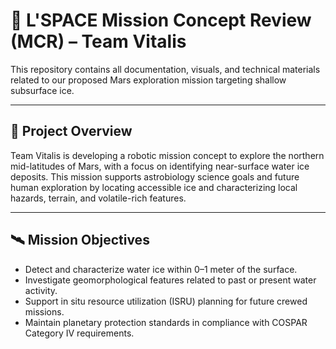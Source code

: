 # 🚀 L'SPACE Mission Concept Review (MCR) – Team Vitalis

This repository contains all documentation, visuals, and technical materials related to our proposed Mars exploration mission targeting shallow subsurface ice.

---

## 📄 Project Overview

Team Vitalis is developing a robotic mission concept to explore the northern mid-latitudes of Mars, with a focus on identifying near-surface water ice deposits. This mission supports astrobiology science goals and future human exploration by locating accessible ice and characterizing local hazards, terrain, and volatile-rich features.

---

## 🛰️ Mission Objectives

- Detect and characterize water ice within 0–1 meter of the surface.
- Investigate geomorphological features related to past or present water activity.
- Support in situ resource utilization (ISRU) planning for future crewed missions.
- Maintain planetary protection standards in compliance with COSPAR Category IV requirements.
